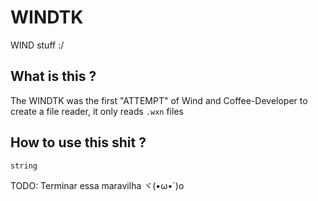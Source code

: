 # WINDTK
WIND stuff :/

## What is this ?
The WINDTK was the first "ATTEMPT" of Wind and Coffee-Developer to create a file reader, it only reads ``.wxn`` files

## How to use this shit ?
```Csharp
string 
```
TODO: Terminar essa maravilha ヾ(•ω•`)o
